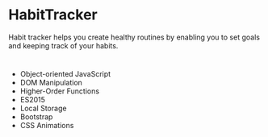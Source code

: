# HabitTracker

Habit tracker helps you create healthy routines by enabling you to set goals and keeping track of your habits. 

# 
<ul>
  <li>Object-oriented JavaScript</li>
  <li>DOM Manipulation</li>
  <li>Higher-Order Functions</li>
  <li>ES2015</li>
  <li>Local Storage</li>
  <li>Bootstrap</li>
  <li>CSS Animations</li>
</ul>
